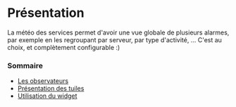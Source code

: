 # Présentation

La météo des services permet d'avoir une vue globale de plusieurs alarmes, par exemple en les regroupant par serveur, par type d'activité, ... C'est au choix, et complètement configurable :)

### Sommaire

- [Les observateurs](les-observateurs.md)  
- [Présentation des tuiles](presentation-tuiles.md)  
- [Utilisation du widget](utilisation-du-widget.md)  
